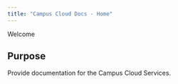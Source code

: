 ```yaml
---
title: "Campus Cloud Docs - Home"
---
```


Welcome

## Purpose

Provide documentation for the Campus Cloud Services.

